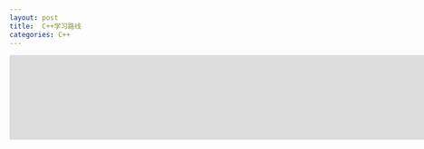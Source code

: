 ```yaml
---
layout: post
title:  C++学习路线
categories: C++
---
```

<iframe style="border:none" width="1900" height="*" src="https://whimsical.com/embed/B5S7D76ZxLB3GTxXkDxFq1"></iframe>